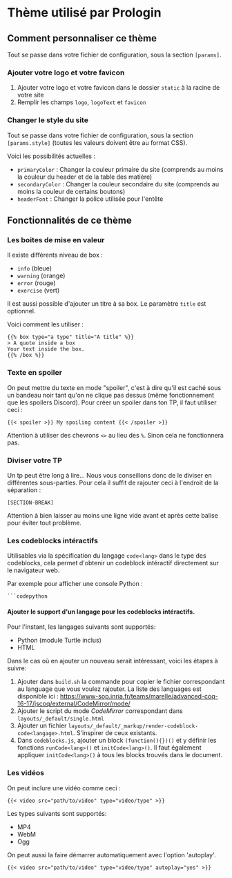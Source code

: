 # Thème utilisé par Prologin

## Comment personnaliser ce thème

Tout se passe dans votre fichier de configuration, sous la section `[params]`.

### Ajouter votre logo et votre favicon

1. Ajouter votre logo et votre favicon dans le dossier `static` à la racine de
   votre site
2. Remplir les champs `logo`, `logoText` et `favicon`

### Changer le style du site

Tout se passe dans votre fichier de configuration, sous la section
`[params.style]` (toutes les valeurs doivent être au format CSS).

Voici les possibilités actuelles :
- `primaryColor`   : Changer la couleur primaire du site (comprends au moins
                     la couleur du header et de la table des matière)
- `secondaryColor` : Changer la couleur secondaire du site (comprends au moins
                     la couleur de certains boutons)
- `headerFont`     : Changer la police utilisée pour l'entête



## Fonctionnalités de ce thème

### Les boites de mise en valeur

Il existe différents niveau de box :
- `info`     (bleue)
- `warning`  (orange)
- `error`    (rouge)
- `exercise` (vert)

Il est aussi possible d'ajouter un titre à sa box.
Le paramètre `title` est optionnel.

Voici comment les utiliser :

```
{{% box type="a type" title="A title" %}}
> A quote inside a box
Your text inside the box.
{{% /box %}}
```

### Texte en spoiler

On peut mettre du texte en mode "spoiler", c'est à dire qu'il est caché sous
un bandeau noir tant qu'on ne clique pas dessus (même fonctionnement que les
spoilers Discord). Pour créer un spoiler dans ton TP, il faut utiliser ceci :

```
{{< spoiler >}} My spoiling content {{< /spoiler >}}
```

Attention à utiliser des chevrons `<>` au lieu des `%`. Sinon cela ne
fonctionnera pas.


### Diviser votre TP

Un tp peut être long à lire... Nous vous conseillons donc de le diviser en différentes sous-parties.
Pour cela il suffit de rajouter ceci à l'endroit de la séparation :

```
[SECTION-BREAK]
```

Attention à bien laisser au moins une ligne vide avant et après cette balise pour éviter tout problème.



### Les codeblocks intéractifs

Utilisables via la spécification du langage `code<lang>` dans le type des
codeblocks, cela permet d'obtenir un codeblock intéractif directement sur le
navigateur web.

Par exemple pour afficher une console Python :
````
```codepython
````

#### Ajouter le support d'un langage pour les codeblocks intéractifs.

Pour l'instant, les langages suivants sont supportés:

- Python (module Turtle inclus)
- HTML

Dans le cas où en ajouter un nouveau serait intéressant, voici les étapes à suivre:


1. Ajouter dans `build.sh` la commande pour copier le fichier correspondant au language que vous voulez rajouter. 
    La liste des languages est disponible ici : https://www-sop.inria.fr/teams/marelle/advanced-coq-16-17/jscoq/external/CodeMirror/mode/
2. Ajouter le script du mode _CodeMirror_ correspondant dans `layouts/_default/single.html`
3. Ajouter un fichier `layouts/_default/_markup/render-codeblock-code<langage>.html`. S'inspirer de ceux existants.
4. Dans `codeblocks.js`, ajouter un block `(function(){})()` et y définir les
    fonctions `runCode<lang>()` et `initCode<lang>()`. Il faut également
    appliquer `initCode<lang>()` à tous les blocks trouvés dans le document.

### Les vidéos

On peut inclure une vidéo comme ceci :

```
{{< video src="path/to/video" type="video/type" >}}
``` 

Les types suivants sont supportés:
- MP4
- WebM
- Ogg

On peut aussi la faire démarrer automatiquement avec l'option 'autoplay'.

```
{{< video src="path/to/video" type="video/type" autoplay="yes" >}}
```
